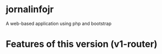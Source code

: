 # jornalinfojr
A web-based application using php and bootstrap
# Features of this version (v1-router)
